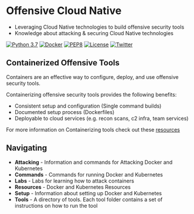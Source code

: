 # Offensive Cloud Native

* Leveraging Cloud Native technologies to build offensive security tools 
* Knowledge about attacking & securing Cloud Native technologies

[![Python 3.7](https://img.shields.io/badge/python-3.7-FADA5E.svg?logo=python)](https://www.python.org/) 
[![Docker](https://img.shields.io/badge/docker-required-0db7ed.svg?logo=docker)](https://www.docker.com/) [![PEP8](https://img.shields.io/badge/code%20style-pep8-red.svg)](https://www.python.org/dev/peps/pep-0008/) [![License](https://img.shields.io/badge/license-GPL3-lightgrey.svg)](https://www.gnu.org/licenses/gpl-3.0.en.html) [![Twitter](https://img.shields.io/badge/twitter-sneakerhax-38A1F3?logo=twitter)](https://twitter.com/sneakerhax)

## Containerized Offensive Tools

Containers are an effective way to configure, deploy, and use offensive security tools. 

Containerizing offensive security tools provides the following benefits:

* Consistent setup and configuration (Single command builds)
* Documented setup process (Dockerfiles)
* Deployable to cloud services (e.g. recon scans, c2 infra, team services)

For more information on Containerizing tools check out these [resources](https://github.com/sneakerhax/OffensiveCloudNative/blob/main/Resources/)

## Navigating

* **Attacking** - Information and commands for Attacking Docker and Kubernetes
* **Commands** - Commands for running Docker and Kubernetes
* **Labs** - Labs for learning how to attack containers
* **Resources** - Docker and Kubernetes Resources
* **Setup** - Information about setting up Docker and Kubernetes
* **Tools** - A directory of tools. Each tool folder contains a set of instructions on how to run the tool
